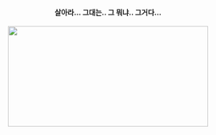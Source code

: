 <div align=center>

  <h4>살아라... 그대는.. 그 뭐냐.. 그거다...</h4>
  <a href="https://www.gitanimals.org/en_US?utm_medium=image&utm_source=SoupDonut&utm_content=farm">
  <img
    src="https://render.gitanimals.org/farms/SoupDonut"
    width="400"
    height="200"
  />
  </a>

</div>


